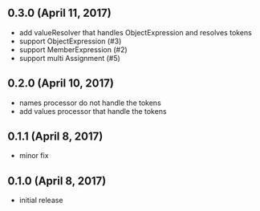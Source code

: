 ## 0.3.0 (April 11, 2017)

- add valueResolver that handles ObjectExpression and resolves tokens
- support ObjectExpression (#3)
- support MemberExpression (#2)
- support multi Assignment (#5)

## 0.2.0 (April 10, 2017)

- names processor do not handle the tokens
- add values processor that handle the tokens

## 0.1.1 (April 8, 2017)

- minor fix

## 0.1.0 (April 8, 2017)

- initial release
